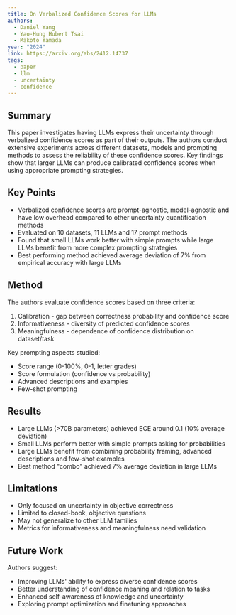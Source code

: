 ```yaml
---
title: On Verbalized Confidence Scores for LLMs
authors:
  - Daniel Yang
  - Yao-Hung Hubert Tsai
  - Makoto Yamada
year: "2024"
link: https://arxiv.org/abs/2412.14737
tags:
  - paper
  - llm
  - uncertainty
  - confidence
---
```

## Summary
This paper investigates having LLMs express their uncertainty through verbalized confidence scores as part of their outputs. The authors conduct extensive experiments across different datasets, models and prompting methods to assess the reliability of these confidence scores. Key findings show that larger LLMs can produce calibrated confidence scores when using appropriate prompting strategies.

## Key Points

- Verbalized confidence scores are prompt-agnostic, model-agnostic and have low overhead compared to other uncertainty quantification methods
- Evaluated on 10 datasets, 11 LLMs and 17 prompt methods
- Found that small LLMs work better with simple prompts while large LLMs benefit from more complex prompting strategies
- Best performing method achieved average deviation of 7% from empirical accuracy with large LLMs

## Method

The authors evaluate confidence scores based on three criteria:
1. Calibration - gap between correctness probability and confidence score
2. Informativeness - diversity of predicted confidence scores
3. Meaningfulness - dependence of confidence distribution on dataset/task

Key prompting aspects studied:
- Score range (0-100%, 0-1, letter grades)
- Score formulation (confidence vs probability)
- Advanced descriptions and examples
- Few-shot prompting

## Results

- Large LLMs (>70B parameters) achieved ECE around 0.1 (10% average deviation)
- Small LLMs perform better with simple prompts asking for probabilities
- Large LLMs benefit from combining probability framing, advanced descriptions and few-shot examples
- Best method "combo" achieved 7% average deviation in large LLMs

## Limitations

- Only focused on uncertainty in objective correctness
- Limited to closed-book, objective questions
- May not generalize to other LLM families
- Metrics for informativeness and meaningfulness need validation

## Future Work

Authors suggest:
- Improving LLMs' ability to express diverse confidence scores
- Better understanding of confidence meaning and relation to tasks
- Enhanced self-awareness of knowledge and uncertainty
- Exploring prompt optimization and finetuning approaches